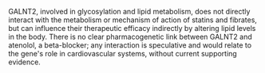 GALNT2, involved in glycosylation and lipid metabolism, does not directly interact with the metabolism or mechanism of action of statins and fibrates, but can influence their therapeutic efficacy indirectly by altering lipid levels in the body. There is no clear pharmacogenetic link between GALNT2 and atenolol, a beta-blocker; any interaction is speculative and would relate to the gene's role in cardiovascular systems, without current supporting evidence.